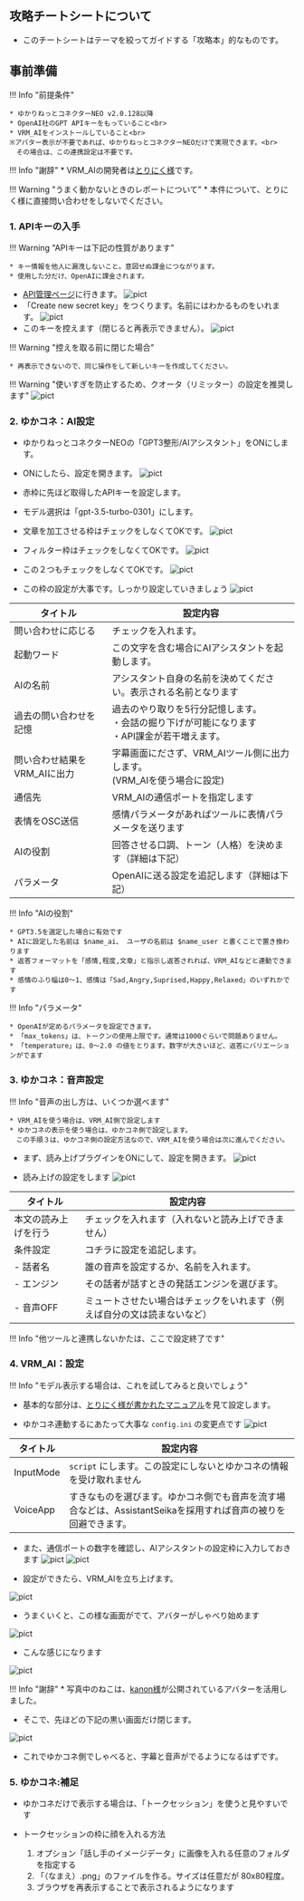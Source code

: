 ## 攻略チートシートについて

* このチートシートはテーマを絞ってガイドする「攻略本」的なものです。

## 事前準備

!!! Info "前提条件"

    * ゆかりねっとコネクターNEO v2.0.128以降
    * OpenAI社のGPT APIキーをもっていること<br>
    * VRM_AIをインストールしていること<br>
    ※アバター表示が不要であれば、ゆかりねっとコネクターNEOだけで実現できます。<br>
    　その場合は、この連携設定は不要です。

!!! Info "謝辞"
    * VRM_AIの開発者は[とりにく様](https://note.com/tori29umai/n/n81f3dd2343f3)です。

!!! Warning "うまく動かないときのレポートについて"
    * 本件について、とりにく様に直接問い合わせをしないでください。

### 1. APIキーの入手

!!! Warning "APIキーは下記の性質があります"

    * キー情報を他人に漏洩しないこと。意図せぬ課金につながります。
    * 使用した分だけ、OpenAIに課金されます。

* [API管理ページ](https://platform.openai.com/account/api-keys)に行きます。
![pict](./images/cs_aiassistant_p1.png)
* 「Create new secret key」をつくります。名前にはわかるものをいれます。
![pict](./images/cs_aiassistant_p2.png)
* このキーを控えます（閉じると再表示できません）。
![pict](./images/cs_aiassistant_p3.png)

!!! Warning "控えを取る前に閉じた場合"

    * 再表示できないので、同じ操作をして新しいキーを作成してください。
    
!!! Warning "使いすぎを防止するため、クオータ（リミッター）の設定を推奨します"
![pict](./images/cs_aiassistant_p4.png)

### 2. ゆかコネ：AI設定

* ゆかりねっとコネクターNEOの「GPT3整形/AIアシスタント」をONにします。
* ONにしたら、設定を開きます。
![pict](./images/cs_aiassistant_p5.png)

* 赤枠に先ほど取得したAPIキーを設定します。
* モデル選択は「gpt-3.5-turbo-0301」にします。
* 文章を加工させる枠はチェックをしなくてOKです。
![pict](./images/cs_aiassistant_p6.png)

* フィルター枠はチェックをしなくてOKです。
![pict](./images/cs_aiassistant_p7.png)

* この２つもチェックをしなくてOKです。
![pict](./images/cs_aiassistant_p8.png)

* この枠の設定が大事です。しっかり設定していきましょう
![pict](./images/cs_aiassistant_p9.png)

|タイトル          |設定内容                                         |
|------------------|------------------------------------------------|
|問い合わせに応じる|チェックを入れます。                            |
|起動ワード        |この文字を含む場合にAIアシスタントを起動します。|
|AIの名前          |アシスタント自身の名前を決めてください。表示される名前となります|
|過去の問い合わせを記憶|過去のやり取りを5行分記憶します。<br>・会話の掘り下げが可能になります<br>・API課金が若干増えます。|
|問い合わせ結果をVRM_AIに出力| 字幕画面にださず、VRM_AIツール側に出力します。<br>(VRM_AIを使う場合に設定)|
|通信先            |VRM_AIの通信ポートを指定します                 |
|表情をOSC送信     |感情パラメータがあればツールに表情パラメータを送ります|
|AIの役割          |回答させる口調、トーン（人格）を決めます（詳細は下記）|
|パラメータ        |OpenAIに送る設定を追記します（詳細は下記）|

!!! Info "AIの役割"

    * GPT3.5を選定した場合に有効です
    * AIに設定した名前は $name_ai、 ユーザの名前は $name_user と書くことで置き換わります
    * 返答フォーマットを「感情,程度,文章」と指示し返答されれば、VRM_AIなどと連動できます
    * 感情のふり幅は0～1、感情は「Sad,Angry,Suprised,Happy,Relaxed」のいずれかです

!!! Info "パラメータ"

    * OpenAIが定めるパラメータを設定できます。
    * 「max_tokens」は、トークンの使用上限です。通常は1000ぐらいで問題ありません。
    * 「temperature」は、0～2.0 の値をとります。数字が大きいほど、返答にバリエーションがでます

### 3. ゆかコネ：音声設定

!!! Info "音声の出し方は、いくつか選べます"

    * VRM_AIを使う場合は、VRM_AI側で設定します
    * ゆかコネの表示を使う場合は、ゆかコネ側で設定します。
    　この手順３は、ゆかコネ側の設定方法なので、VRM_AIを使う場合は次に進んでください。

* まず、読み上げプラグインをONにして、設定を開きます。
![pict](./images/cs_aiassistant_p10.png)

* 読み上げの設定をします
![pict](./images/cs_aiassistant_p11.png)

|タイトル          |設定内容                                         |
|------------------|------------------------------------------------|
|本文の読み上げを行う|チェックを入れます（入れないと読み上げできません） |
|条件設定         |コチラに設定を追記します。|
| - 話者名        |誰の音声を設定するか、名前を入れます。 |
| - エンジン      |その話者が話すときの発話エンジンを選びます。 |
| - 音声OFF       |ミュートさせたい場合はチェックをいれます（例えば自分の文は読まないなど） |

!!! Info "他ツールと連携しないかたは、ここで設定終了です"

### 4. VRM_AI：設定

!!! Info "モデル表示する場合は、これを試してみると良いでしょう"

* 基本的な部分は、[とりにく様が書かれたマニュアル](https://discord.com/channels/539815056939024386/1095290750838771713/1097119217003806720)を見て設定します。

* ゆかコネ連動するにあたって大事な `config.ini` の変更点です
![pict](./images/cs_aiassistant_p12.png)

|タイトル          |設定内容                                         |
|------------------|------------------------------------------------|
|InputMode| `script` にします。この設定にしないとゆかコネの情報を受け取れません|
|VoiceApp| すきなものを選びます。ゆかコネ側でも音声を流す場合などは、AssistantSeikaを採用すれば音声の被りを回避できます。|

* また、通信ポートの数字を確認し、AIアシスタントの設定枠に入力しておきます
![pict](./images/cs_aiassistant_p13.png)
![pict](./images/cs_aiassistant_p14.png)

* 設定ができたら、VRM_AIを立ち上げます。

![pict](./images/cs_aiassistant_p15.png)

* うまくいくと、この様な画面がでて、アバターがしゃべり始めます

![pict](./images/cs_aiassistant_p16.png)

* こんな感じになります

![pict](./images/cs_aiassistant_p17.png)

!!! Info "謝辞"
    * 写真中のねこは、[kanon様](https://booth.pm/ja/items/4634543)が公開されているアバターを活用しました。

* そこで、先ほどの下記の黒い画面だけ閉じます。

![pict](./images/cs_aiassistant_p16.png)

* これでゆかコネ側でしゃべると、字幕と音声がでるようになるはずです。

### 5. ゆかコネ:補足

* ゆかコネだけで表示する場合は、「トークセッション」を使うと見やすいです

* トークセッションの枠に顔を入れる方法
    1. オプション「話し手のイメージデータ」に画像を入れる任意のフォルダを指定する
    2. 「（なまえ）.png」のファイルを作る。サイズは任意だが 80x80程度。
    3. ブラウザを再表示することで表示されるようになります
